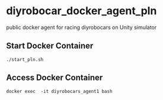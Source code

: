 # diyrobocar_docker_agent_pln
public docker agent for racing diyrobocars on Unity simulator

## Start Docker Container
```
./start_pln.sh
```

## Access Docker Container
```
docker exec  -it diyrobocars_agent1 bash
```
